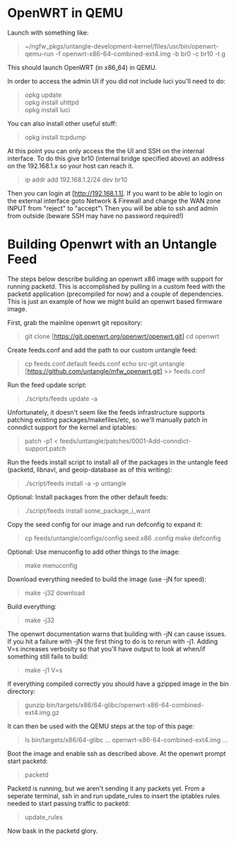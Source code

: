 OpenWRT in QEMU
===============

Launch with something like:

> \~/ngfw\_pkgs/untangle-development-kernel/files/usr/bin/openwrt-qemu-run -f openwrt-x86-64-combined-ext4.img -b br0 -c br10 -t g

This should launch OpenWRT (in x86\_64) in QEMU.

In order to access the admin UI if you did not include luci you'll need
to do:

> opkg update\
> opkg install uhttpd\
> opkg install luci

You can also install other useful stuff:

> opkg install tcpdump

At this point you can only access the the UI and SSH on the internal
interface. To do this give br10 (internal bridge specified above) an
address on the 192.168.1.x so your host can reach it.

> ip addr add 192.168.1.2/24 dev br10

Then you can login at [http://192.168.1.1]. If you want to be able to
login on the external interface goto Network & Firewall and change the
WAN zone INPUT from "reject" to "accept"\ Then you will be able to ssh
and admin from outside (beware SSH may have no password required!)

Building Openwrt with an Untangle Feed
======================================

The steps below describe building an openwrt x86 image with support for
running packetd. This is accomplished by pulling in a custom feed with
the packetd application (precompiled for now) and a couple of
dependencies. This is just an example of how we might build an openwrt
based firmware image.

First, grab the mainline openwrt git repository:

> git clone [https://git.openwrt.org/openwrt/openwrt.git]
> cd openwrt

Create feeds.conf and add the path to our custom untangle feed:

> cp feeds.conf.default feeds.conf
> echo src-git untangle [https://github.com/untangle/mfw_openwrt.git] >> feeds.conf

Run the feed update script:

> ./scripts/feeds update -a

Unfortunately, it doesn't seem like the feeds infrastructure supports
patching existing packages/makefiles/etc, so we'll manually patch in
conndict support for the kernel and iptables:

> patch -p1 < feeds/untangle/patches/0001-Add-conndict-support.patch

Run the feeds install script to install all of the packages in the
untangle feed (packetd, libnavl, and geoip-database as of this
writing):

> ./script/feeds install -a -p untangle

Optional: Install packages from the other default feeds:

> ./script/feeds install some\_package\_i\_want

Copy the seed config for our image and run defconfig to expand it:

> cp feeds/untangle/configs/config.seed.x86 .config
> make defconfig

Optional: Use menuconfig to add other things to the image:

> make menuconfig

Download everything needed to build the image (use -jN for speed):

> make -j32 download

Build everything:

> make -j32

The openwrt documentation warns that building with -jN can cause
issues. If you hit a failure with -jN the first thing to do is to rerun
with -j1. Adding V=s increases verbosity so that you'll have output to
look at when/if something still fails to build:

> make -j1 V=s

If everything compiled correctly you should have a gzipped image in the
bin directory:

> gunzip bin/targets/x86/64-glibc/openwrt-x86-64-combined-ext4.img.gz

It can then be used with the QEMU steps at the top of this page:

> ls bin/targets/x86/64-glibc
> ...
> openwrt-x86-64-combined-ext4.img
> ...

Boot the image and enable ssh as described above. At the openwrt prompt
start packetd:

> packetd

Packetd is running, but we aren't sending it any packets yet. From a
seperate terminal, ssh in and run update\_rules to insert the iptables
rules needed to start passing traffic to packetd:

> update\_rules

Now bask in the packetd glory.
